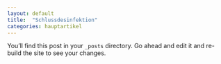 ```yaml
---
layout: default
title:  "Schlussdesinfektion"
categories: hauptartikel
---
```

You’ll find this post in your `_posts` directory. Go ahead and edit it and re-build the site to see your changes.
